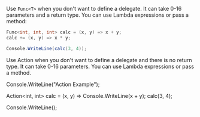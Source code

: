 Use `Func<T>` when you don't want to define a delegate. It can take 0-16 parameters and a return type. You can use Lambda expressions or pass a method:

```csharp
Func<int, int, int> calc = (x, y) => x + y;
calc += (x, y) => x * y;

Console.WriteLine(calc(3, 4));
```

Use Action<T> when you don't want to define a delegate and there is no return type. It can take 0-16 parameters. You can use Lambda expressions or pass a method.


Console.WriteLine("Action<T> Example");

Action<int, int> calc = (x, y) => Console.WriteLine(x + y);
calc(3, 4);

Console.WriteLine();
<!--stackedit_data:
eyJoaXN0b3J5IjpbLTE5NzQ0Mzg4OTZdfQ==
-->